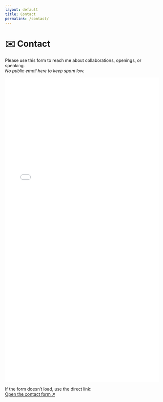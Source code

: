```yaml
---
layout: default
title: Contact
permalink: /contact/
---
```


# ✉️ Contact

Please use this form to reach me about collaborations, openings, or speaking.  
_No public email here to keep spam low._

<!-- Replace the src below with your Google Form's embed link -->
<div style="max-width: 800px;">
  <iframe
    src="YOUR_GOOGLE_FORM_EMBED_URL"
    width="100%"
    height="1000"
    frameborder="0"
    marginheight="0"
    marginwidth="0"
    >Loading…</iframe>
</div>

If the form doesn’t load, use the direct link:  
<a href="https://forms.gle/oc4Vf2ZGPsQFBFPy5" target="_blank" rel="noopener">Open the contact form ↗</a>
